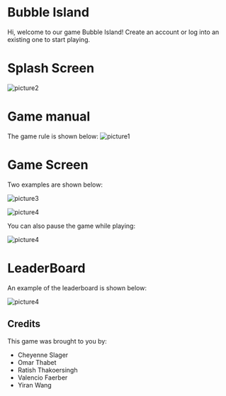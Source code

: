 # Bubble Island

Hi, welcome to our game Bubble Island!
Create an account or log into an existing one to start playing.

# Splash Screen

![picture2](https://raw.githubusercontent.com/Yiranluc/Bubble-Island/blob/master/doc/splashScreen.png)
# Game manual

The game rule is shown below:
![picture1](https://raw.githubusercontent.com/Yiranluc/Bubble-Island/blob/master/doc/game%20rule.png)

# Game Screen
Two examples are shown below:

![picture3](https://raw.githubusercontent.com/Yiranluc/Bubble-Island/blob/master/doc/game%20screen.png)

![picture4](https://raw.githubusercontent.com/Yiranluc/Bubble-Island/blob/master/doc/game%20screen%202.png)
 
You can also pause the game while playing:

![picture4](https://raw.githubusercontent.com/Yiranluc/Bubble-Island/blob/master/doc/pause%20screen.png)

# LeaderBoard
An example of the leaderboard is shown below:

![picture4](https://raw.githubusercontent.com/Yiranluc/Bubble-Island/blob/master/doc/leaderboard.png)

## Credits
This game was brought to you by:
* Cheyenne Slager
* Omar Thabet
* Ratish Thakoersingh
* Valencio Faerber
* Yiran Wang

